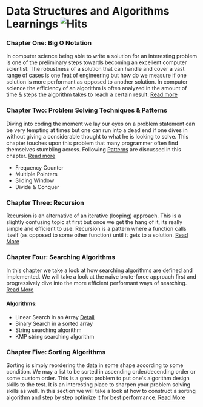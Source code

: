 # Data Structures and Algorithms Learnings ![Hits](https://views.whatilearened.today/views/github/ahmadykhan555/data-structures-and-algorithms.svg)

### Chapter One: Big O Notation

In computer science being able to write a solution for an interesting problem is one of the preliminary steps towards becoming an excellent computer scientist. The robustness of a solution that can handle and cover a vast range of cases is one feat of engineering but how do we measure if one solution is more performant as opposed to another solution. In computer science the efficiency of an algorithm is often analyzed in the amount of time & steps the algorithm takes to reach a certain result. [Read more](https://github.com/ahmadykhan555/data-structures-and-algorithms/blob/master/Readings/BigO.md)

### Chapter Two: Problem Solving Techniques & Patterns

Diving into coding the moment we lay our eyes on a problem statement can be very tempting at times but one can run into a dead end if one dives in without giving a considerable thought to what he is looking to solve. This chapter touches upon this problem that many programmer often find themselves stumbling across. Following [Patterns](https://github.com/ahmadykhan555/data-structures-and-algorithms/blob/master/Readings/problemSolving.md#problem-solving-patterns) are discussed in this chapter. [Read more](https://github.com/ahmadykhan555/data-structures-and-algorithms/blob/master/Readings/problemSolving.md)

- Frequency Counter
- Multiple Pointers
- Sliding Window
- Divide & Conquer

### Chapter Three: Recursion

Recursion is an alternative of an iterative (looping) approach. This is a slightly confusing topic at first but once we get the hang of it, its really simple and efficient to use. Recursion is a pattern where a function calls itself (as opposed to some other function) until it gets to a solution. [Read More](https://github.com/ahmadykhan555/data-structures-and-algorithms/blob/master/Readings/recursion.md)

### Chapter Four: Searching Algorithms

In this chapter we take a look at how searching algorithms are defined and implemented. We will take a look at the naive brute-force approach first and progressively dive into the more efficient performant ways of searching. [Read More](https://github.com/ahmadykhan555/data-structures-and-algorithms/blob/master/Readings/searching.md)

#### Algorithms:

- Linear Search in an Array [Detail](https://github.com/ahmadykhan555/data-structures-and-algorithms/blob/master/Readings/searching.md#linear-search)
- Binary Search in a sorted array
- String searching algorithm
- KMP string searching algorithm

### Chapter Five: Sorting Algorithms

Sorting is simply reordering the data in some shape according to some condition. We may a list to be sorted in ascending order/decending order or some custom order. This is a great problem to put one's algorithm design skills to the test. It is an interesting place to sharpen your problem solving skills as well. In this section we will take a look at how to construct a sorting algorithm and step by step optimize it for best performance. [Read More](https://github.com/ahmadykhan555/data-structures-and-algorithms/blob/master/Readings/sorting.md)
